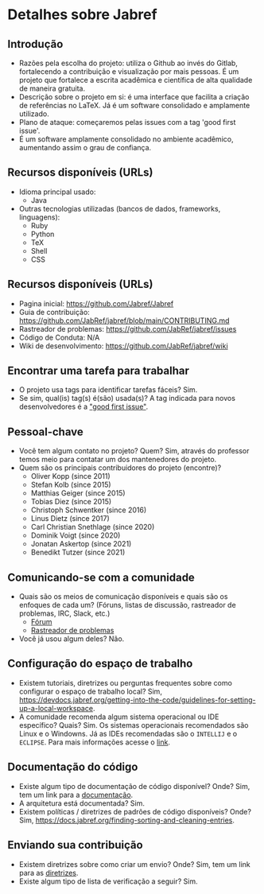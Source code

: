 # Detalhes sobre Jabref

## Introdução
- Razões pela escolha do projeto: utiliza o Github ao invés do Gitlab, fortalecendo a contribuição e visualização por mais pessoas. É um projeto que fortalece a escrita acadêmica e científica de alta qualidade de maneira gratuita.
- Descrição sobre o projeto em si: é uma interface que facilita a criação de referências no LaTeX. Já é um software consolidado e amplamente utilizado.
- Plano de ataque: começaremos pelas issues com a tag 'good first issue'.
- É um software amplamente consolidado no ambiente acadêmico, aumentando assim o grau de confiança.

## Recursos disponíveis (URLs)
- Idioma principal usado:
    * Java
- Outras tecnologias utilizadas (bancos de dados, frameworks, linguagens):
    * Ruby
    * Python
    * TeX
    * Shell
    * CSS
## Recursos disponíveis (URLs)
- Pagina inicial: https://github.com/Jabref/Jabref
- Guia de contribuição: https://github.com/JabRef/jabref/blob/main/CONTRIBUTING.md
- Rastreador de problemas: https://github.com/JabRef/jabref/issues
- Código de Conduta: N/A
- Wiki de desenvolvimento: https://github.com/JabRef/jabref/wiki
## Encontrar uma tarefa para trabalhar
- O projeto usa tags para identificar tarefas fáceis? Sim.
- Se sim, qual(is) tag(s) é(são) usada(s)? A tag indicada para novos desenvolvedores é a ["good first issue"](https://github.com/JabRef/jabref/labels/good%20first%20issue).
## Pessoal-chave
- Você tem algum contato no projeto? Quem? Sim, através do professor temos meio para contatar um dos mantenedores do projeto.
- Quem são os principais contribuidores do projeto (encontre)?
   * Oliver Kopp (since 2011)
   * Stefan Kolb (since 2015)
   * Matthias Geiger (since 2015)
   * Tobias Diez (since 2015)
   * Christoph Schwentker (since 2016)
   * Linus Dietz (since 2017)
   * Carl Christian Snethlage (since 2020)
   * Dominik Voigt (since 2020)
   * Jonatan Askertop (since 2021)
   * Benedikt Tutzer (since 2021) 
## Comunicando-se com a comunidade
- Quais são os meios de comunicação disponíveis e quais são os enfoques de cada um? (Fóruns, listas de discussão, rastreador de problemas, IRC, Slack, etc.)
   * [Fórum](https://discourse.jabref.org/c/help/7)
   * [Rastreador de problemas](https://github.com/JabRef/jabref/issues)
- Você já usou algum deles? Não.
## Configuração do espaço de trabalho
- Existem tutoriais, diretrizes ou perguntas frequentes sobre como configurar o espaço de trabalho local? Sim, https://devdocs.jabref.org/getting-into-the-code/guidelines-for-setting-up-a-local-workspace.
- A comunidade recomenda algum sistema operacional ou IDE específico? Quais? Sim. Os sistemas operacionais recomendados são Linux e o Windowns. Já as IDEs recomendadas são o `INTELLIJ` e o `ECLIPSE`. Para mais informações acesse o [link](https://devdocs.jabref.org/getting-into-the-code/guidelines-for-setting-up-a-local-workspace#ide). 
## Documentação do código
- Existe algum tipo de documentação de código disponível? Onde? Sim, tem um link para a [documentação](https://docs.jabref.org/). 
- A arquitetura está documentada? Sim.
- Existem políticas / diretrizes de padrões de código disponíveis? Onde? Sim, https://docs.jabref.org/finding-sorting-and-cleaning-entries.
## Enviando sua contribuição
- Existem diretrizes sobre como criar um envio? Onde? Sim, tem um link para as [diretrizes](https://github.com/JabRef/jabref/blob/main/CONTRIBUTING.md).
- Existe algum tipo de lista de verificação a seguir? Sim.
